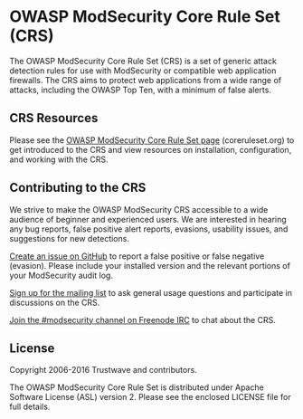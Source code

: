 # OWASP ModSecurity Core Rule Set (CRS)

The OWASP ModSecurity Core Rule Set (CRS) is a set of generic attack detection rules for use with ModSecurity or compatible web application firewalls. The CRS aims to protect web applications from a wide range of attacks, including the OWASP Top Ten, with a minimum of false alerts.

## CRS Resources

Please see the [OWASP ModSecurity Core Rule Set page](https://coreruleset.org/) (coreruleset.org) to get introduced to the CRS and view resources on installation, configuration, and working with the CRS.

## Contributing to the CRS

We strive to make the OWASP ModSecurity CRS accessible to a wide audience of beginner and experienced users. We are interested in hearing any bug reports, false positive alert reports, evasions, usability issues, and suggestions for new detections.

[Create an issue on GitHub](https://github.com/SpiderLabs/owasp-modsecurity-crs/issues) to report a false positive or false negative (evasion). Please include your installed version and the relevant portions of your ModSecurity audit log.

[Sign up for the mailing list](https://lists.owasp.org/mailman/listinfo/owasp-modsecurity-core-rule-set) to ask general usage questions and participate in discussions on the CRS.

[Join the #modsecurity channel on Freenode IRC](https://webchat.freenode.net/?channels=%23modsecurity) to chat about the CRS.

## License

Copyright 2006-2016 Trustwave and contributors.

The OWASP ModSecurity Core Rule Set is distributed under Apache Software License (ASL) version 2. Please see the enclosed LICENSE file for full details.

